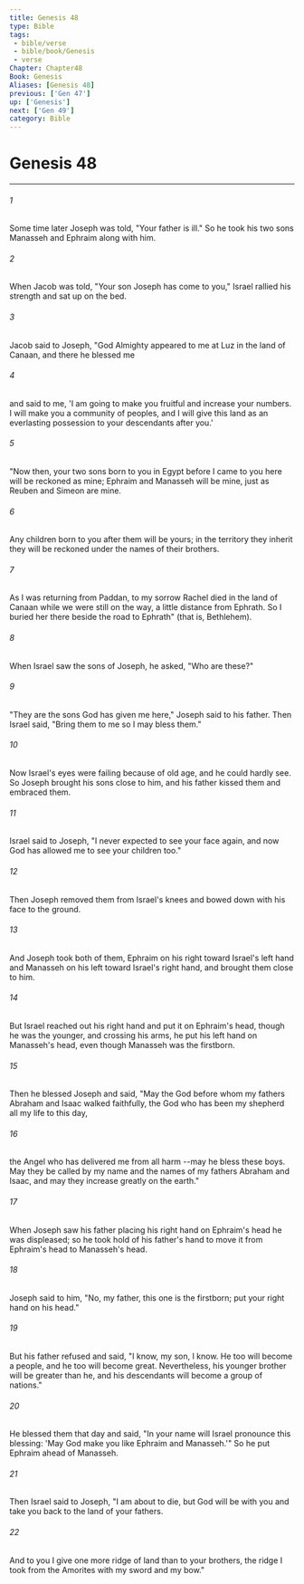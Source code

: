 ```yaml
---
title: Genesis 48
type: Bible
tags:
 - bible/verse
 - bible/book/Genesis
 - verse
Chapter: Chapter48
Book: Genesis
Aliases: [Genesis 48]
previous: ['Gen 47']
up: ['Genesis']
next: ['Gen 49']
category: Bible
---
```

# Genesis 48

***


###### 1 
Some time later Joseph was told, "Your father is ill." So he took his two sons Manasseh and Ephraim along with him. 

###### 2 
When Jacob was told, "Your son Joseph has come to you," Israel rallied his strength and sat up on the bed. 

###### 3 
Jacob said to Joseph, "God Almighty appeared to me at Luz in the land of Canaan, and there he blessed me 

###### 4 
and said to me, 'I am going to make you fruitful and increase your numbers. I will make you a community of peoples, and I will give this land as an everlasting possession to your descendants after you.' 

###### 5 
"Now then, your two sons born to you in Egypt before I came to you here will be reckoned as mine; Ephraim and Manasseh will be mine, just as Reuben and Simeon are mine. 

###### 6 
Any children born to you after them will be yours; in the territory they inherit they will be reckoned under the names of their brothers. 

###### 7 
As I was returning from Paddan, to my sorrow Rachel died in the land of Canaan while we were still on the way, a little distance from Ephrath. So I buried her there beside the road to Ephrath" (that is, Bethlehem). 

###### 8 
When Israel saw the sons of Joseph, he asked, "Who are these?" 

###### 9 
"They are the sons God has given me here," Joseph said to his father. Then Israel said, "Bring them to me so I may bless them." 

###### 10 
Now Israel's eyes were failing because of old age, and he could hardly see. So Joseph brought his sons close to him, and his father kissed them and embraced them. 

###### 11 
Israel said to Joseph, "I never expected to see your face again, and now God has allowed me to see your children too." 

###### 12 
Then Joseph removed them from Israel's knees and bowed down with his face to the ground. 

###### 13 
And Joseph took both of them, Ephraim on his right toward Israel's left hand and Manasseh on his left toward Israel's right hand, and brought them close to him. 

###### 14 
But Israel reached out his right hand and put it on Ephraim's head, though he was the younger, and crossing his arms, he put his left hand on Manasseh's head, even though Manasseh was the firstborn. 

###### 15 
Then he blessed Joseph and said, "May the God before whom my fathers Abraham and Isaac walked faithfully, the God who has been my shepherd all my life to this day, 

###### 16 
the Angel who has delivered me from all harm --may he bless these boys. May they be called by my name and the names of my fathers Abraham and Isaac, and may they increase greatly on the earth." 

###### 17 
When Joseph saw his father placing his right hand on Ephraim's head he was displeased; so he took hold of his father's hand to move it from Ephraim's head to Manasseh's head. 

###### 18 
Joseph said to him, "No, my father, this one is the firstborn; put your right hand on his head." 

###### 19 
But his father refused and said, "I know, my son, I know. He too will become a people, and he too will become great. Nevertheless, his younger brother will be greater than he, and his descendants will become a group of nations." 

###### 20 
He blessed them that day and said, "In your name will Israel pronounce this blessing: 'May God make you like Ephraim and Manasseh.'" So he put Ephraim ahead of Manasseh. 

###### 21 
Then Israel said to Joseph, "I am about to die, but God will be with you and take you back to the land of your fathers. 

###### 22 
And to you I give one more ridge of land than to your brothers, the ridge I took from the Amorites with my sword and my bow." 
